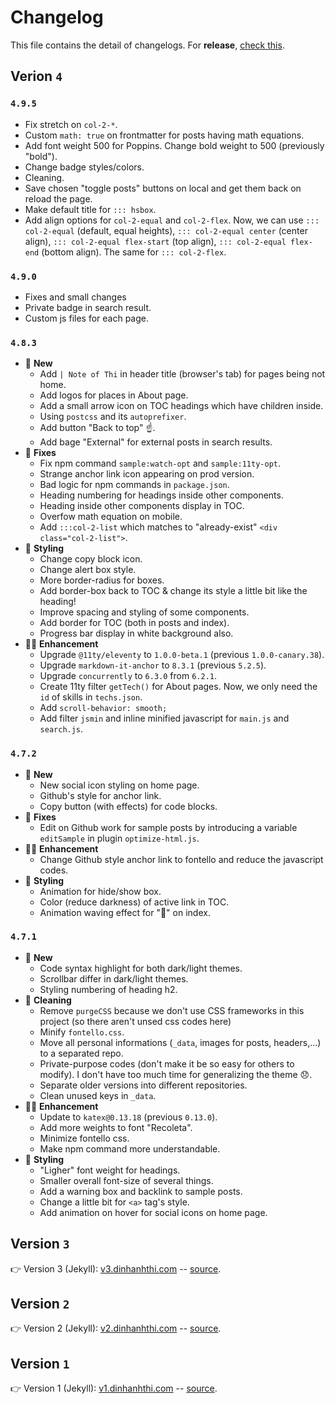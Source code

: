 # Changelog

This file contains the detail of changelogs. For **release**, [check this](https://github.com/dinhanhthi/dinhanhthi.com/releases).

## Verion `4`

### `4.9.5`

- Fix stretch on `col-2-*`.
- Custom `math: true` on frontmatter for posts having math equations.
- Add font weight 500 for Poppins. Change bold weight to 500 (previously "bold").
- Change badge styles/colors.
- Cleaning.
- Save chosen "toggle posts" buttons on local and get them back on reload the page.
- Make default title for `::: hsbox`.
- Add align options for `col-2-equal` and `col-2-flex`. Now, we can use `::: col-2-equal` (default, equal heights), `::: col-2-equal center` (center align), `::: col-2-equal flex-start` (top align), `::: col-2-equal flex-end` (bottom align). The same for `::: col-2-flex`.

### `4.9.0`

- Fixes and small changes
- Private badge in search result.
- Custom js files for each page.

### `4.8.3`

- 🎉 **New**
  - Add `| Note of Thi` in header title (browser's tab) for pages being not home.
  - Add logos for places in About page.
  - Add a small arrow icon on TOC headings which have children inside.
  - Using `postcss` and its `autoprefixer`.
  - Add button "Back to top" ☝.
  - Add bage "External" for external posts in search results.
- 🧰 **Fixes**
  - Fix npm command `sample:watch-opt` and `sample:11ty-opt`.
  - Strange anchor link icon appearing on prod version.
  - Bad logic for npm commands in `package.json`.
  - Heading numbering for headings inside other components.
  - Heading inside other components display in TOC.
  - Overfow math equation on mobile.
  - Add `:::col-2-list` which matches to "already-exist" `<div class="col-2-list">`.
- 🎨 **Styling**
  - Change copy block icon.
  - Change alert box style.
  - More border-radius for boxes.
  - Add border-box back to TOC & change its style a little bit like the heading!
  - Improve spacing and styling of some components.
  - Add border for TOC (both in posts and index).
  - Progress bar display in white background also.
- 💪🏻 **Enhancement**
  - Upgrade `@11ty/eleventy` to `1.0.0-beta.1` (previous `1.0.0-canary.38`).
  - Upgrade `markdown-it-anchor` to `8.3.1` (previous `5.2.5`).
  - Upgrade `concurrently` to `6.3.0` from `6.2.1`.
  - Create 11ty filter `getTech()` for About pages. Now, we only need the `id` of skills in `techs.json`.
  - Add `scroll-behavior: smooth;`
  - Add filter `jsmin` and inline minified javascript for `main.js` and `search.js`.

### `4.7.2`

- 🎉 **New**
  - New social icon styling on home page.
  - Github's style for anchor link.
  - Copy button (with effects) for code blocks.
- 🧰 **Fixes**
  - Edit on Github work for sample posts by introducing a variable `editSample` in plugin `optimize-html.js`.
- 💪🏻 **Enhancement**
  - Change Github style anchor link to fontello and reduce the javascript codes.
- 🎨 **Styling**
  - Animation for hide/show box.
  - Color (reduce darkness) of active link in TOC.
  - Animation waving effect for "👋" on index.

### `4.7.1`

- 🎉 **New**
  - Code syntax highlight for both dark/light themes.
  - Scrollbar differ in dark/light themes.
  - Styling numbering of heading h2.
- 🧽 **Cleaning**
  - Remove `purgeCSS` because we don't use CSS frameworks in this project (so there aren't unsed css codes here)
  - Minify `fontello.css`.
  - Move all personal informations (`_data`, images for posts, headers,...) to a separated repo.
  - Private-purpose codes (don't make it be so easy for others to modify). I don't have too much time for generalizing the theme 😞.
  - Separate older versions into different repositories.
  - Clean unused keys in `_data`.
- 💪🏻 **Enhancement**
  - Update to `katex@0.13.18` (previous `0.13.0`).
  - Add more weights to font "Recoleta".
  - Minimize fontello css.
  - Make npm command more understandable.
- 🎨 **Styling**
  - "Ligher" font weight for headings.
  - Smaller overall font-size of several things.
  - Add a warning box and backlink to sample posts.
  - Change a little bit for `<a>` tag's style.
  - Add animation on hover for social icons on home page.

## Version `3`

👉 Version 3 (Jekyll): [v3.dinhanhthi.com](https://v3.dinhanhthi.com) -- [source](https://github.com/dinhanhthi/dinhanhthi.com-v3).

## Version `2`

👉 Version 2 (Jekyll): [v2.dinhanhthi.com](https://v2.dinhanhthi.com) -- [source](https://github.com/dinhanhthi/dinhanhthi.com-v2).

## Version `1`

👉 Version 1 (Jekyll): [v1.dinhanhthi.com](https://v1.dinhanhthi.com) -- [source](https://github.com/dinhanhthi/dinhanhthi.com-v1).